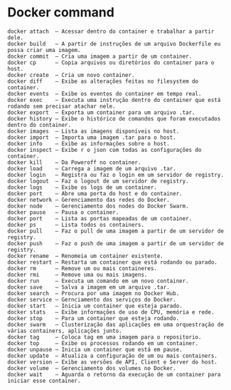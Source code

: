 # Docker command

    docker attach  – Acessar dentro do container e trabalhar a partir dele.
    docker build   – A partir de instruções de um arquivo Dockerfile eu possa criar uma imagem.
    docker commit  – Cria uma imagem a partir de um container.
    docker cp      – Copia arquivos ou diretórios do container para o host.
    docker create  – Cria um novo container.
    docker diff    – Exibe as alterações feitas no filesystem do container.
    docker events  – Exibe os eventos do container em tempo real.
    docker exec    – Executa uma instrução dentro do container que está rodando sem precisar atachar nele.
    docker export  – Exporta um container para um arquivo .tar.
    docker history – Exibe o histórico de comandos que foram executados dentro do container.
    docker images  – Lista as imagens disponíveis no host.
    docker import  – Importa uma imagem .tar para o host.
    docker info    – Exibe as informações sobre o host.
    docker inspect – Exibe r o json com todas as configurações do container.
    docker kill    – Da Poweroff no container.
    docker load    – Carrega a imagem de um arquivo .tar.
    docker login   – Registra ou faz o login em um servidor de registry.
    docker logout  – Faz o logout de um servidor de registry.
    docker logs    – Exibe os logs de um container.
    docker port    – Abre uma porta do host e do container.
    docker network – Gerenciamento das redes do Docker.
    docker node    – Gerenciamento dos nodes do Docker Swarm.
    docker pause   – Pausa o container.
    docker port    – Lista as portas mapeadas de um container.
    docker ps      – Lista todos os containers.
    docker pull    – Faz o pull de uma imagem a partir de um servidor de registry.
    docker push    – Faz o push de uma imagem a partir de um servidor de registry.
    docker rename  – Renomeia um container existente.
    docker restart – Restarta um container que está rodando ou parado.
    docker rm      – Remove um ou mais containeres.
    docker rmi     – Remove uma ou mais imagens.
    docker run     – Executa um comando em um novo container.
    docker save    – Salva a imagem em um arquivo .tar.
    docker search  – Procura por uma imagem no Docker Hub.
    docker service – Gernciamento dos serviços do Docker.
    docker start   – Inicia um container que esteja parado.
    docker stats   – Exibe informações de uso de CPU, memória e rede.
    docker stop    – Para um container que esteja rodando.
    docker swarm   – Clusterização das aplicações em uma orquestração de várias containers, aplicações junto.
    docker tag     – Coloca tag em uma imagem para o repositorio.
    docker top     – Exibe os processos rodando em um container.
    docker unpause – Inicia um container que está em pause.
    docker update  – Atualiza a configuração de um ou mais containers.
    docker version – Exibe as versões de API, Client e Server do host.
    docker volume  – Gerenciamento dos volumes no Docker.
    docker wait    – Aguarda o retorno da execução de um container para iniciar esse container.